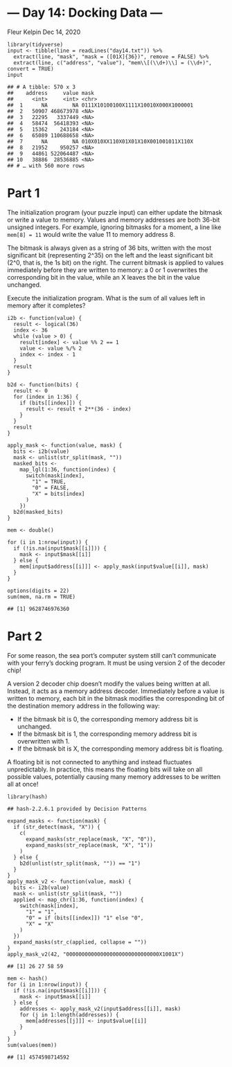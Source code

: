 — Day 14: Docking Data —
================
Fleur Kelpin
Dec 14, 2020

    library(tidyverse)
    input <- tibble(line = readLines("day14.txt")) %>%
      extract(line, "mask", "mask = ([01X]{36})", remove = FALSE) %>%
      extract(line, c("address", "value"), "mem\\[(\\d+)\\] = (\\d+)", convert = TRUE)
    input

    ## # A tibble: 570 x 3
    ##    address     value mask                                
    ##      <int>     <int> <chr>                               
    ##  1      NA        NA 0111X10100100X1111X10010X000X1000001
    ##  2   50907 468673978 <NA>                                
    ##  3   22295   3337449 <NA>                                
    ##  4   58474  56418393 <NA>                                
    ##  5   15362    243184 <NA>                                
    ##  6   65089 110688658 <NA>                                
    ##  7      NA        NA 010X010XX110X01X01X10X001001011X110X
    ##  8   21952    950257 <NA>                                
    ##  9   44861 522064487 <NA>                                
    ## 10   38886  28536885 <NA>                                
    ## # … with 560 more rows

# Part 1

The initialization program (your puzzle input) can either update the
bitmask or write a value to memory. Values and memory addresses are both
36-bit unsigned integers. For example, ignoring bitmasks for a moment, a
line like `mem[8] = 11` would write the value 11 to memory address 8.

The bitmask is always given as a string of 36 bits, written with the
most significant bit (representing 2^35) on the left and the least
significant bit (2^0, that is, the 1s bit) on the right. The current
bitmask is applied to values immediately before they are written to
memory: a 0 or 1 overwrites the corresponding bit in the value, while an
X leaves the bit in the value unchanged.

Execute the initialization program. What is the sum of all values left
in memory after it completes?

    i2b <- function(value) {
      result <- logical(36)
      index <- 36
      while (value > 0) {
        result[index] <- value %% 2 == 1
        value <- value %/% 2
        index <- index - 1
      }
      result
    }

    b2d <- function(bits) {
      result <- 0
      for (index in 1:36) {
        if (bits[[index]]) {
          result <- result + 2**(36 - index)
        }
      }
      result
    }

    apply_mask <- function(value, mask) {
      bits <- i2b(value)
      mask <- unlist(str_split(mask, ""))
      masked_bits <-
        map_lgl(1:36, function(index) {
          switch(mask[index],
            "1" = TRUE,
            "0" = FALSE,
            "X" = bits[index]
          )
        })
      b2d(masked_bits)
    }

    mem <- double()

    for (i in 1:nrow(input)) {
      if (!is.na(input$mask[[i]])) {
        mask <- input$mask[[i]]
      } else {
        mem[input$address[[i]]] <- apply_mask(input$value[[i]], mask)
      }
    }

    options(digits = 22)
    sum(mem, na.rm = TRUE)

    ## [1] 9628746976360

# Part 2

For some reason, the sea port’s computer system still can’t communicate
with your ferry’s docking program. It must be using version 2 of the
decoder chip!

A version 2 decoder chip doesn’t modify the values being written at all.
Instead, it acts as a memory address decoder. Immediately before a value
is written to memory, each bit in the bitmask modifies the corresponding
bit of the destination memory address in the following way:

-   If the bitmask bit is 0, the corresponding memory address bit is
    unchanged.
-   If the bitmask bit is 1, the corresponding memory address bit is
    overwritten with 1.
-   If the bitmask bit is X, the corresponding memory address bit is
    floating.

A floating bit is not connected to anything and instead fluctuates
unpredictably. In practice, this means the floating bits will take on
all possible values, potentially causing many memory addresses to be
written all at once!

    library(hash)

    ## hash-2.2.6.1 provided by Decision Patterns

    expand_masks <- function(mask) {
      if (str_detect(mask, "X")) {
        c(
          expand_masks(str_replace(mask, "X", "0")),
          expand_masks(str_replace(mask, "X", "1"))
        )
      } else {
        b2d(unlist(str_split(mask, "")) == "1")
      }
    }
    apply_mask_v2 <- function(value, mask) {
      bits <- i2b(value)
      mask <- unlist(str_split(mask, ""))
      applied <- map_chr(1:36, function(index) {
        switch(mask[index],
          "1" = "1",
          "0" = if (bits[[index]]) "1" else "0",
          "X" = "X"
        )
      })
      expand_masks(str_c(applied, collapse = ""))
    }
    apply_mask_v2(42, "000000000000000000000000000000X1001X")

    ## [1] 26 27 58 59

    mem <- hash()
    for (i in 1:nrow(input)) {
      if (!is.na(input$mask[[i]])) {
        mask <- input$mask[[i]]
      } else {
        addresses <- apply_mask_v2(input$address[[i]], mask)
        for (j in 1:length(addresses)) {
          mem[addresses[[j]]] <- input$value[[i]]
        }
      }
    }
    sum(values(mem))

    ## [1] 4574598714592
